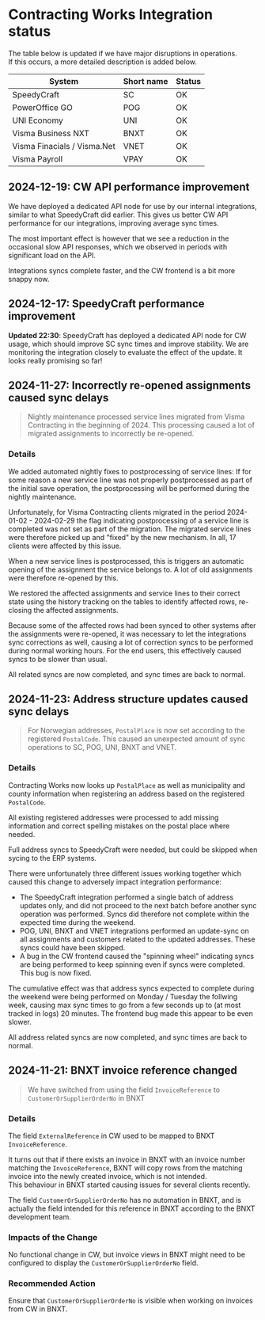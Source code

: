 # Contracting Works Integration status

The table below is updated if we have major disruptions in operations.  
If this occurs, a more detailed description is added below.  

| System                      | Short name | Status |
|-----------------------------|------------|--------|
| SpeedyCraft                 | SC         | OK     |
| PowerOffice GO              | POG        | OK     |
| UNI Economy                 | UNI        | OK     |
| Visma Business NXT          | BNXT       | OK     |
| Visma Finacials / Visma.Net | VNET       | OK     |
| Visma Payroll               | VPAY       | OK     |

## 2024-12-19: CW API performance improvement
We have deployed a dedicated API node for use by our internal integrations, similar to what SpeedyCraft did earlier.
This gives us better CW API performance for our integrations, improving average sync times. 

The most important effect is however that we see a reduction in the occasional slow API responses,
which we observed in periods with significant load on the API. 

Integrations syncs complete faster, and the CW frontend is a bit more snappy now.

## 2024-12-17: SpeedyCraft performance improvement
__Updated 22:30__: SpeedyCraft has deployed a dedicated API node for CW usage, which should improve SC sync times and improve stability. 
We are monitoring the integration closely to evaluate the effect of the update. It looks really promising so far!

## 2024-11-27: Incorrectly re-opened assignments caused sync delays

> Nightly maintenance processed service lines migrated from Visma Contracting in the beginning of 2024.
> This processing caused a lot of migrated assignments to incorrectly be re-opened.

### Details
We added automated nightly fixes to postprocessing of service lines: If for some reason 
a new service line was not properly postprocessed as part of the initial save operation,
the postprocessing will be performed during the nightly maintenance.

Unfortunately, for Visma Contracting clients migrated in the period 2024-01-02 - 2024-02-29 the flag indicating
postprocessing of a service line is completed was not set as part of the migration. The migrated service lines
were therefore picked up and "fixed" by the new mechanism. In all, 17 clients were affected by this issue.

When a new service lines is postprocessed, this is triggers an automatic opening of the assignment the service
belongs to. A lot of old assignments were therefore re-opened by this.

We restored the affected assignments and service lines to their correct state using the history tracking on the
tables to identify affected rows, re-closing the affected assignments.

Because some of the affected rows had been synced to other systems after the assignments were re-opened,
it was necessary to let the integrations sync corrections as well, causing a lot of correction syncs to 
be performed during normal working hours. For the end users, this effectively caused syncs to be slower than usual.

All related syncs are now completed, and sync times are back to normal.
 


## 2024-11-23: Address structure updates caused sync delays

> For Norwegian addresses, `PostalPlace` is now set according to the registered `PostalCode`.
> This caused an unexpected amount of sync operations to SC, POG, UNI, BNXT and VNET.

### Details
Contracting Works now looks up `PostalPlace` as well as municipality and county information
when registering an address based on the registered `PostalCode`.  

All existing registered addresses were processed to add missing information and correct spelling
mistakes on the postal place where needed.

Full address syncs to SpeedyCraft were needed, but could be skipped when sycing to the ERP systems.

There were unfortunately three different issues working together which caused this change to
adversely impact integration performance:
* The SpeedyCraft integration performed a single batch of address updates only, and did not proceed to the next batch before another sync operation was performed. Syncs did therefore not complete within the expected time during the weekend.
* POG, UNI, BNXT and VNET integrations performed an update-sync on all assignments and customers related to the updated addresses. These syncs could have been skipped.
* A bug in the CW frontend caused the "spinning wheel" indicating syncs are being performed to keep spinning even if syncs were completed. This bug is now fixed.

The cumulative effect was that address syncs expected to complete during the weekend were being performed on Monday / Tuesday the follwing week, causing max sync times to go from a few seconds up to (at most tracked in logs) 20 minutes. The frontend bug made this appear to be even slower.

All address related syncs are now completed, and sync times are back to normal.



## 2024-11-21: BNXT invoice reference changed

> We have switched from using the field `InvoiceReference` to `CustomerOrSupplierOrderNo` in BNXT

### Details
The field `ExternalReference` in CW used to be mapped to BNXT `InvoiceReference`.

It turns out that if there exists an invoice in BNXT with an invoice number matching the `InvoiceReference`,
BXNT will copy rows from the matching invoice into the newly created invoice, which is not intended.  
This behaviour in BNXT started causing issues for several clients recently. 

The field `CustomerOrSupplierOrderNo` has no automation in BNXT, and is actually the field intended for this
reference in BNXT according to the BNXT development team.

### Impacts of the Change
No functional change in CW, but invoice views in BNXT might need to be configured to display the `CustomerOrSupplierOrderNo` field.

### Recommended Action
Ensure that `CustomerOrSupplierOrderNo` is visible when working on invoices from CW in BNXT.

